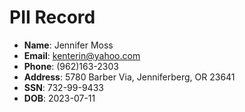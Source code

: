 # PII Record
- **Name**: Jennifer Moss
- **Email**: kenterin@yahoo.com
- **Phone**: (962)163-2303
- **Address**: 5780 Barber Via, Jenniferberg, OR 23641
- **SSN**: 732-99-9433
- **DOB**: 2023-07-11
